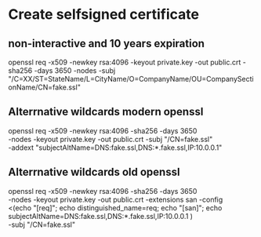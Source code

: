 # Create selfsigned certificate

## non-interactive and 10 years expiration

openssl req -x509 -newkey rsa:4096 -keyout private.key -out public.crt -sha256 -days 3650 -nodes -subj "/C=XX/ST=StateName/L=CityName/O=CompanyName/OU=CompanySectionName/CN=fake.ssl"

## Alterrnative wildcards modern openssl 
openssl req -x509 -newkey rsa:4096 -sha256 -days 3650 \
  -nodes -keyout private.key -out public.crt -subj "/CN=fake.ssl" \
  -addext "subjectAltName=DNS:fake.ssl,DNS:*.fake.ssl,IP:10.0.0.1"

## Alterrnative wildcards old openssl
openssl req -x509 -newkey rsa:4096 -sha256 -days 3650 \
  -nodes -keyout private.key -out public.crt -extensions san -config \
  <(echo "[req]"; 
    echo distinguished_name=req; 
    echo "[san]"; 
    echo subjectAltName=DNS:fake.ssl,DNS:*.fake.ssl,IP:10.0.0.1
    ) \
  -subj "/CN=fake.ssl"